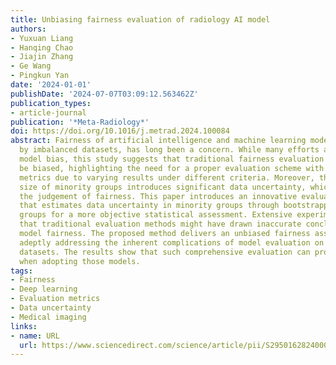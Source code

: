 ```yaml
---
title: Unbiasing fairness evaluation of radiology AI model
authors:
- Yuxuan Liang
- Hanqing Chao
- Jiajin Zhang
- Ge Wang
- Pingkun Yan
date: '2024-01-01'
publishDate: '2024-07-07T03:09:12.563462Z'
publication_types:
- article-journal
publication: '*Meta-Radiology*'
doi: https://doi.org/10.1016/j.metrad.2024.100084
abstract: Fairness of artificial intelligence and machine learning models, often caused
  by imbalanced datasets, has long been a concern. While many efforts aim to minimize
  model bias, this study suggests that traditional fairness evaluation methods may
  be biased, highlighting the need for a proper evaluation scheme with multiple evaluation
  metrics due to varying results under different criteria. Moreover, the limited data
  size of minority groups introduces significant data uncertainty, which can undermine
  the judgement of fairness. This paper introduces an innovative evaluation approach
  that estimates data uncertainty in minority groups through bootstrapping from majority
  groups for a more objective statistical assessment. Extensive experiments reveal
  that traditional evaluation methods might have drawn inaccurate conclusions about
  model fairness. The proposed method delivers an unbiased fairness assessment by
  adeptly addressing the inherent complications of model evaluation on imbalanced
  datasets. The results show that such comprehensive evaluation can provide more confidence
  when adopting those models.
tags:
- Fairness
- Deep learning
- Evaluation metrics
- Data uncertainty
- Medical imaging
links:
- name: URL
  url: https://www.sciencedirect.com/science/article/pii/S2950162824000377
---
```

